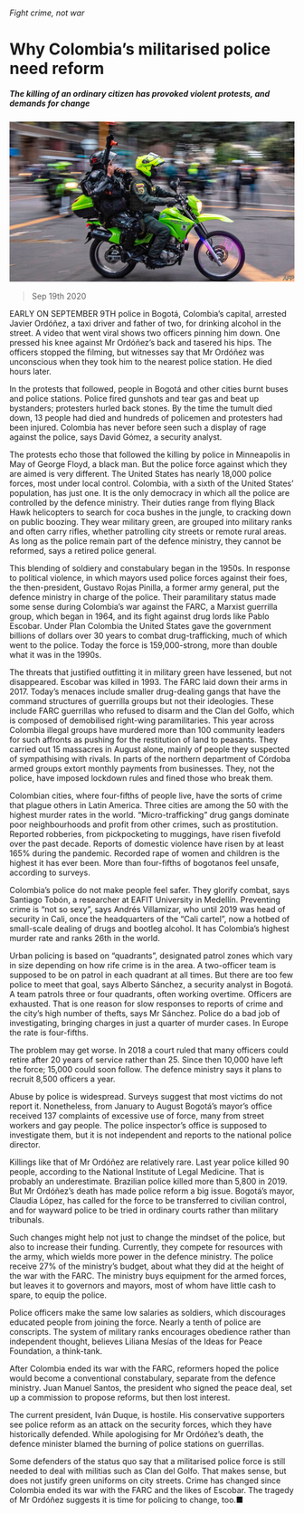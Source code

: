 ###### Fight crime, not war

# Why Colombia’s militarised police need reform 

##### The killing of an ordinary citizen has provoked violent protests, and demands for change 

![image](images/20200919_AMP001_0.jpg) 

> Sep 19th 2020 

EARLY ON SEPTEMBER 9TH police in Bogotá, Colombia’s capital, arrested Javier Ordóñez, a taxi driver and father of two, for drinking alcohol in the street. A video that went viral shows two officers pinning him down. One pressed his knee against Mr Ordóñez’s back and tasered his hips. The officers stopped the filming, but witnesses say that Mr Ordóñez was unconscious when they took him to the nearest police station. He died hours later.

In the protests that followed, people in Bogotá and other cities burnt buses and police stations. Police fired gunshots and tear gas and beat up bystanders; protesters hurled back stones. By the time the tumult died down, 13 people had died and hundreds of policemen and protesters had been injured. Colombia has never before seen such a display of rage against the police, says David Gómez, a security analyst.


The protests echo those that followed the killing by police in Minneapolis in May of George Floyd, a black man. But the police force against which they are aimed is very different. The United States has nearly 18,000 police forces, most under local control. Colombia, with a sixth of the United States’ population, has just one. It is the only democracy in which all the police are controlled by the defence ministry. Their duties range from flying Black Hawk helicopters to search for coca bushes in the jungle, to cracking down on public boozing. They wear military green, are grouped into military ranks and often carry rifles, whether patrolling city streets or remote rural areas. As long as the police remain part of the defence ministry, they cannot be reformed, says a retired police general.

This blending of soldiery and constabulary began in the 1950s. In response to political violence, in which mayors used police forces against their foes, the then-president, Gustavo Rojas Pinilla, a former army general, put the defence ministry in charge of the police. Their paramilitary status made some sense during Colombia’s war against the FARC, a Marxist guerrilla group, which began in 1964, and its fight against drug lords like Pablo Escobar. Under Plan Colombia the United States gave the government billions of dollars over 30 years to combat drug-trafficking, much of which went to the police. Today the force is 159,000-strong, more than double what it was in the 1990s.

The threats that justified outfitting it in military green have lessened, but not disappeared. Escobar was killed in 1993. The FARC laid down their arms in 2017. Today’s menaces include smaller drug-dealing gangs that have the command structures of guerrilla groups but not their ideologies. These include FARC guerrillas who refused to disarm and the Clan del Golfo, which is composed of demobilised right-wing paramilitaries. This year across Colombia illegal groups have murdered more than 100 community leaders for such affronts as pushing for the restitution of land to peasants. They carried out 15 massacres in August alone, mainly of people they suspected of sympathising with rivals. In parts of the northern department of Córdoba armed groups extort monthly payments from businesses. They, not the police, have imposed lockdown rules and fined those who break them.

Colombian cities, where four-fifths of people live, have the sorts of crime that plague others in Latin America. Three cities are among the 50 with the highest murder rates in the world. “Micro-trafficking” drug gangs dominate poor neighbourhoods and profit from other crimes, such as prostitution. Reported robberies, from pickpocketing to muggings, have risen fivefold over the past decade. Reports of domestic violence have risen by at least 165% during the pandemic. Recorded rape of women and children is the highest it has ever been. More than four-fifths of bogotanos feel unsafe, according to surveys.

Colombia’s police do not make people feel safer. They glorify combat, says Santiago Tobón, a researcher at EAFIT University in Medellín. Preventing crime is “not so sexy”, says Andrés Villamizar, who until 2019 was head of security in Cali, once the headquarters of the “Cali cartel”, now a hotbed of small-scale dealing of drugs and bootleg alcohol. It has Colombia’s highest murder rate and ranks 26th in the world.

Urban policing is based on “quadrants”, designated patrol zones which vary in size depending on how rife crime is in the area. A two-officer team is supposed to be on patrol in each quadrant at all times. But there are too few police to meet that goal, says Alberto Sánchez, a security analyst in Bogotá. A team patrols three or four quadrants, often working overtime. Officers are exhausted. That is one reason for slow responses to reports of crime and the city’s high number of thefts, says Mr Sánchez. Police do a bad job of investigating, bringing charges in just a quarter of murder cases. In Europe the rate is four-fifths.

The problem may get worse. In 2018 a court ruled that many officers could retire after 20 years of service rather than 25. Since then 10,000 have left the force; 15,000 could soon follow. The defence ministry says it plans to recruit 8,500 officers a year.

Abuse by police is widespread. Surveys suggest that most victims do not report it. Nonetheless, from January to August Bogotá’s mayor’s office received 137 complaints of excessive use of force, many from street workers and gay people. The police inspector’s office is supposed to investigate them, but it is not independent and reports to the national police director.

Killings like that of Mr Ordóñez are relatively rare. Last year police killed 90 people, according to the National Institute of Legal Medicine. That is probably an underestimate. Brazilian police killed more than 5,800 in 2019. But Mr Ordóñez’s death has made police reform a big issue. Bogotá’s mayor, Claudia López, has called for the force to be transferred to civilian control, and for wayward police to be tried in ordinary courts rather than military tribunals.

Such changes might help not just to change the mindset of the police, but also to increase their funding. Currently, they compete for resources with the army, which wields more power in the defence ministry. The police receive 27% of the ministry’s budget, about what they did at the height of the war with the FARC. The ministry buys equipment for the armed forces, but leaves it to governors and mayors, most of whom have little cash to spare, to equip the police.

Police officers make the same low salaries as soldiers, which discourages educated people from joining the force. Nearly a tenth of police are conscripts. The system of military ranks encourages obedience rather than independent thought, believes Liliana Mesías of the Ideas for Peace Foundation, a think-tank.

After Colombia ended its war with the FARC, reformers hoped the police would become a conventional constabulary, separate from the defence ministry. Juan Manuel Santos, the president who signed the peace deal, set up a commission to propose reforms, but then lost interest.

The current president, Iván Duque, is hostile. His conservative supporters see police reform as an attack on the security forces, which they have historically defended. While apologising for Mr Ordóñez’s death, the defence minister blamed the burning of police stations on guerrillas.

Some defenders of the status quo say that a militarised police force is still needed to deal with militias such as Clan del Golfo. That makes sense, but does not justify green uniforms on city streets. Crime has changed since Colombia ended its war with the FARC and the likes of Escobar. The tragedy of Mr Ordóñez suggests it is time for policing to change, too.■

